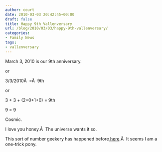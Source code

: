 ```yaml
---
author: court
date: 2010-03-03 20:42:45+00:00
draft: false
title: Happy 9th Vallenversary
url: /blog/2010/03/03/happy-9th-vallenversary/
categories:
- Family News
tags:
- vallenversary
---
```


March 3, 2010 is our 9th anniversary.

or

3/3/2010Â  =Â  9th

or

3 + 3 + (2+0+1+0) = 9th

9 = 9

Cosmic.

I love you honey.Â  The universe wants it so.

This sort of number geekery has happened before[ here](http://www.vallentyne.com/blog/2007/02/26/march-3-2001/).Â  It seems I am a one-trick pony.
